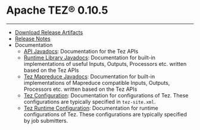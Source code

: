 <!--
   Licensed to the Apache Software Foundation (ASF) under one or more
   contributor license agreements.  See the NOTICE file distributed with
   this work for additional information regarding copyright ownership.
   The ASF licenses this file to You under the Apache License, Version 2.0
   (the "License"); you may not use this file except in compliance with
   the License.  You may obtain a copy of the License at

       http://www.apache.org/licenses/LICENSE-2.0

   Unless required by applicable law or agreed to in writing, software
   distributed under the License is distributed on an "AS IS" BASIS,
   WITHOUT WARRANTIES OR CONDITIONS OF ANY KIND, either express or implied.
   See the License for the specific language governing permissions and
   limitations under the License.
-->

<head><title>Apache TEZ&reg; 0.10.5</title></head>

# Apache TEZ&reg; 0.10.5

----------------------

- [Download Release Artifacts][download]
- [Release Notes][release-notes]
- Documentation
  - [API Javadocs][api-javadocs]:
    Documentation for the Tez APIs
  - [Runtime Library Javadocs][runtime-javadocs]:
    Documentation for built-in implementations of useful Inputs, Outputs,
    Processors etc. written based on the Tez APIs
  - [Tez Mapreduce Javadocs][mapreduce-javadocs]:
    Documentation for built-in implementations of Mapreduce compatible
    Inputs, Outputs, Processors etc. written based on the Tez APIs
  - [Tez Configuration][tez-config]:
    Documentation for configurations of Tez. These configurations are
    typically specified in `tez-site.xml`.
  - [Tez Runtime Configuration][tez-runtime-config]:
    Documentation for runtime configurations of Tez. These configurations
    are typically specified by job submitters.

[download]: http://www.apache.org/dyn/closer.lua/tez/0.10.5/
[release-notes]: 0.10.5/release-notes.txt
[api-javadocs]: 0.10.5/tez-api-javadocs/index.html
[runtime-javadocs]: 0.10.5/tez-runtime-library-javadocs/index.html
[mapreduce-javadocs]: 0.10.5/tez-mapreduce-javadocs/index.html
[tez-config]: 0.10.5/tez-api-javadocs/configs/TezConfiguration.html
[tez-runtime-config]:
  0.10.5/tez-runtime-library-javadocs/configs/TezRuntimeConfiguration.html
